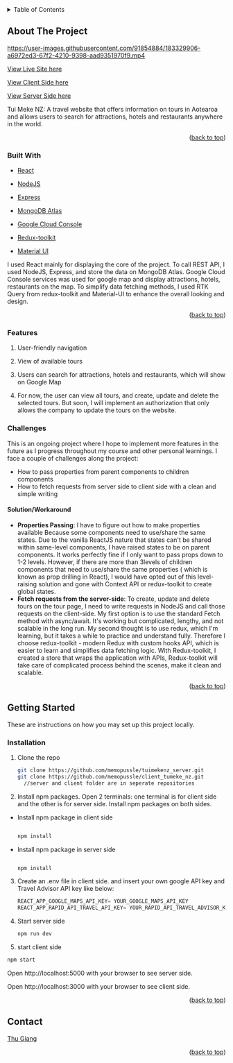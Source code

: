 
<!-- TABLE OF CONTENTS -->
<details>
  <summary>Table of Contents</summary>
  <ol>
    <li>
      <a href="#about-the-project">About The Project</a>
      <ul>
        <li><a href="#built-with">Built With</a></li>
        <li><a href="#features">Features</a></li>
        <li><a href="#challenges">Challenges</a></li>
      </ul>
    </li>
    <li>
      <a href="#getting-started">Getting Started</a>
      <ul>
        <li><a href="#installation">Installation</a></li>
      </ul>
    </li>
    <li><a href="#contact">Contact</a></li>
  </ol>
</details>



<!-- ABOUT THE PROJECT -->
## About The Project

https://user-images.githubusercontent.com/91854884/183329906-a6972ed3-67f2-4210-9398-aad9351970f9.mp4



[View Live Site here](https://tumeke-nz.onrender.com)

[View Client Side here](https://github.com/memopussle/client_tumeke_nz)

[View Server Side here](https://github.com/memopussle/tuimekenz_server)

Tui Meke NZ: A travel website that offers information on tours in Aotearoa and allows users to search for attractions, hotels and restaurants anywhere in the world. 

<p align="right">(<a href="#readme-top">back to top</a>)</p>



### Built With
 

- [React](https://reactjs.org/)

- [NodeJS](https://nodejs.org/en/)

- [Express](https://expressjs.com/)

- [MongoDB Atlas](https://www.mongodb.com/atlas/database)

- [Google Cloud Console](https://console.cloud.google.com/)

- [Redux-toolkit](https://redux-toolkit.js.org/)

- [Material UI](https://mui.com/)

I used React mainly for displaying the core of the project. To call REST API, I used NodeJS, Express, and store the data on MongoDB Atlas. Google Cloud Console services was used for google map and display attractions, hotels, restaurants on the map. To simplify data fetching methods, I used RTK Query from redux-toolkit and Material-UI to enhance the overall looking and design. 

<p align="right">(<a href="#readme-top">back to top</a>)</p>

### Features
  <ol>
        <li><p>User-friendly navigation</p></li>
        <li><p>View of available tours</p></li>
        <li><p>Users can search for attractions, hotels and restaurants, which will show on Google Map</p></li>
        <li><p>For now, the user can view all tours, and create, update and delete the selected tours. But soon, I will implement an authorization that only allows the company to update the tours on the website.</p></li>
  </ol>


### Challenges

This is an ongoing project where I hope to implement more features in the future as I progress throughout my course and other personal learnings. I face a couple of challenges along the project:
- How to pass properties from parent components to children components
- How to fetch requests from server side to client side with a clean and simple writing

#### Solution/Workaround
- **Properties Passing**: I have to figure out how to make properties available Because some components need to use/share the same states. Due to the vanilla ReactJS nature that states can't be shared within same-level components, I have raised states to be on parent components. It works perfectly fine if I only want to pass props down to 1-2 levels. However, if there are more than 3levels of children components that need to use/share the same properties ( which is known as prop drilling in React), I would have opted out of this level-raising solution and gone with Context API or redux-toolkit to create global states.
- **Fetch requests from the server-side**: To create, update and delete tours on the tour page, I need to write requests in NodeJS and call those requests on the client-side. My first option is to use the standard Fetch method with async/await. It's working but complicated, lengthy, and not scalable in the long run. My second thought is to use redux, which I'm learning, but it takes a while to practice and understand fully. Therefore I choose redux-toolkit - modern Redux with custom hooks API, which is easier to learn and simplifies data fetching logic. With Redux-toolkit, I created a store that wraps the application with APIs, Redux-toolkit will take care of complicated process behind the scenes, make it clean and scalable.


<p align="right">(<a href="#readme-top">back to top</a>)</p>


<!-- GETTING STARTED -->
## Getting Started

These are instructions on how you may set up this project locally.

### Installation


1. Clone the repo
   ```sh
   git clone https://github.com/memopussle/tuimekenz_server.git
   git clone https://github.com/memopussle/client_tumeke_nz.git
     //server and client folder are in seperate repositories
   ```
2. Install npm packages. Open 2 terminals: one terminal is for client side and the other is for server side. Install npm packages on both sides.

- Install npm package in client side

   ```sh
   
   npm install
   
   ```
- Install npm package in server side
   
   ```sh
   
   npm install
   ```
3. Create an .env file in client side. and insert your own google API key and Travel Advisor API key like below:

   ```js
   REACT_APP_GOOGLE_MAPS_API_KEY= YOUR_GOOGLE_MAPS_API_KEY
   REACT_APP_RAPID_API_TRAVEL_API_KEY= YOUR_RAPID_API_TRAVEL_ADVISOR_KEY
   ```


4. Start server side
   ```sh
   npm run dev
   ```
   
 5. start client side
 ```sh
 npm start
 
 ```
 
<p>Open http://localhost:5000 with your browser to see server side.</p>
<p>Open http://localhost:3000 with your browser to see client side.</p>

<p align="right">(<a href="#readme-top">back to top</a>)</p>



<!-- CONTACT -->
## Contact
[Thu Giang](mailto:xanhtham.cuc@gmail.com?subject=[GitHub]%20Source%20Han%20Sans)

<p align="right">(<a href="#readme-top">back to top</a>)</p>
